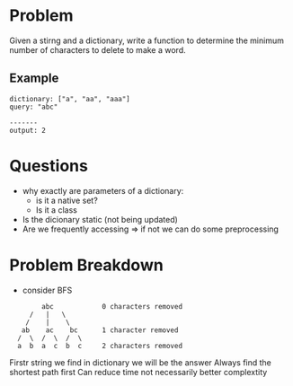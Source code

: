 # Problem
Given a stirng and a dictionary, write a function to determine the minimum number of characters to delete to make a word.

## Example
```
dictionary: ["a", "aa", "aaa"]
query: "abc"

-------
output: 2
```

# Questions
- why exactly are parameters of a dictionary:
  - is it a native set?
  - Is it a class
- Is the dicionary static (not being updated)
- Are we frequently accessing => if not we can do some preprocessing

# Problem Breakdown
- consider BFS
```
        abc            0 characters removed
     /   |   \
    /    |    \
   ab    ac    bc      1 character removed
  /  \  /  \  /  \
  a  b  a  c  b  c     2 characters removed
```

Firstr string we find in dictionary we will be the answer
Always find the shortest path first
Can reduce time not necessarily better complextity